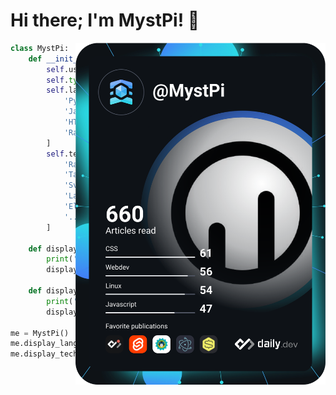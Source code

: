 # Hi there; I'm MystPi! 👋

<a href="https://app.daily.dev/MystPi"><img align="right" src="devcard.svg" width="400" alt="MystPi's Dev Card"/></a>

```py
class MystPi:
    def __init__(self):
        self.username = 'MystPi'
        self.type = 'Full stack developer'
        self.langs = [
            'Python',
            'JavaScript',
            'HTML & CSS',
            'Racket',
        ]
        self.tech = [
            'Raspberry Pi',
            'Tailwind CSS',
            'Svelte & SvelteKit',
            'Language development',
            'Electron',
            '... and more!'
        ]
        
    def display_langs(self):
        print('== Languages ==')
        display_list(self.langs)
            
    def display_tech(self):
        print('== Tech Stack ==')
        display_list(self.tech)
        
me = MystPi()
me.display_langs()
me.display_tech()
```

<!-- ![Top languages](https://github-readme-stats.vercel.app/api/top-langs/?username=MystPi&layout=compact)
![GitHub stats](https://github-readme-stats.vercel.app/api?username=MystPi&count_private=true&show_icons=true) -->
